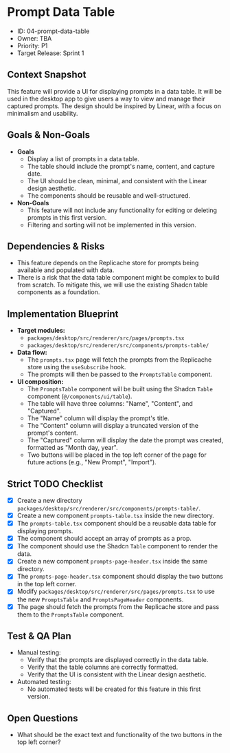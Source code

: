 # Prompt Data Table
- ID: 04-prompt-data-table
- Owner: TBA
- Priority: P1
- Target Release: Sprint 1

## Context Snapshot
This feature will provide a UI for displaying prompts in a data table. It will be used in the desktop app to give users a way to view and manage their captured prompts. The design should be inspired by Linear, with a focus on minimalism and usability.

## Goals & Non-Goals
- **Goals**
  - Display a list of prompts in a data table.
  - The table should include the prompt's name, content, and capture date.
  - The UI should be clean, minimal, and consistent with the Linear design aesthetic.
  - The components should be reusable and well-structured.
- **Non-Goals**
  - This feature will not include any functionality for editing or deleting prompts in this first version.
  - Filtering and sorting will not be implemented in this version.

## Dependencies & Risks
- This feature depends on the Replicache store for prompts being available and populated with data.
- There is a risk that the data table component might be complex to build from scratch. To mitigate this, we will use the existing Shadcn table components as a foundation.

## Implementation Blueprint
- **Target modules:**
  - `packages/desktop/src/renderer/src/pages/prompts.tsx`
  - `packages/desktop/src/renderer/src/components/prompts-table/`
- **Data flow:**
  - The `prompts.tsx` page will fetch the prompts from the Replicache store using the `useSubscribe` hook.
  - The prompts will then be passed to the `PromptsTable` component.
- **UI composition:**
  - The `PromptsTable` component will be built using the Shadcn `Table` component (`@/components/ui/table`).
  - The table will have three columns: "Name", "Content", and "Captured".
  - The "Name" column will display the prompt's title.
  - The "Content" column will display a truncated version of the prompt's content.
  - The "Captured" column will display the date the prompt was created, formatted as "Month day, year".
  - Two buttons will be placed in the top left corner of the page for future actions (e.g., "New Prompt", "Import").

## Strict TODO Checklist
- [x] Create a new directory `packages/desktop/src/renderer/src/components/prompts-table/`.
- [x] Create a new component `prompts-table.tsx` inside the new directory.
- [x] The `prompts-table.tsx` component should be a reusable data table for displaying prompts.
- [x] The component should accept an array of prompts as a prop.
- [x] The component should use the Shadcn `Table` component to render the data.
- [x] Create a new component `prompts-page-header.tsx` inside the same directory.
- [x] The `prompts-page-header.tsx` component should display the two buttons in the top left corner.
- [x] Modify `packages/desktop/src/renderer/src/pages/prompts.tsx` to use the new `PromptsTable` and `PromptsPageHeader` components.
- [x] The page should fetch the prompts from the Replicache store and pass them to the `PromptsTable` component.

## Test & QA Plan
- Manual testing:
  - Verify that the prompts are displayed correctly in the data table.
  - Verify that the table columns are correctly formatted.
  - Verify that the UI is consistent with the Linear design aesthetic.
- Automated testing:
  - No automated tests will be created for this feature in this first version.

## Open Questions
- What should be the exact text and functionality of the two buttons in the top left corner?
